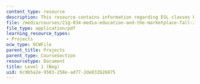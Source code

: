 ```yaml
---
content_type: resource
description: This resource contains information regarding ESL classes breakdown.
file: /media/courses/21g-034-media-education-and-the-marketplace-fall-2005/6c9b5a2e9503258ead772de832b26875_MIT21G_034F05_ESL_Classes.pdf
file_type: application/pdf
learning_resource_types:
- Projects
ocw_type: OCWFile
parent_title: Projects
parent_type: CourseSection
resourcetype: Document
title: Level 1 (Beg)
uid: 6c9b5a2e-9503-258e-ad77-2de832b26875
---
```

